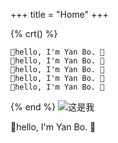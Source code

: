 +++
title = "Home"
+++

{% crt() %}
```
👋hello, I'm Yan Bo. 🎇
👋hello, I'm Yan Bo. 🎇
👋hello, I'm Yan Bo. 🎇
👋hello, I'm Yan Bo. 🎇
👋hello, I'm Yan Bo. 🎇
```
{% end %}
![这是我](me.png)
<br>

👋hello, I'm Yan Bo. 🎇

